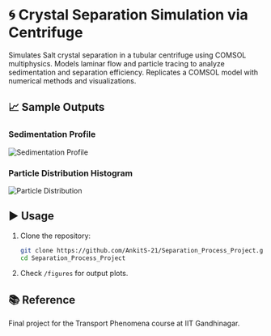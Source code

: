 
# 🌀 Crystal Separation Simulation via Centrifuge

Simulates Salt crystal separation in a tubular centrifuge using COMSOL multiphysics. Models laminar flow and particle tracing to analyze sedimentation and separation efficiency. Replicates a COMSOL model with numerical methods and visualizations.

## 📈 Sample Outputs

### Sedimentation Profile
![Sedimentation Profile](figures/sedimentation_profile.png)

### Particle Distribution Histogram
![Particle Distribution](figures/particle_distribution.png)

## ▶️ Usage

1. Clone the repository:
   ```bash
   git clone https://github.com/AnkitS-21/Separation_Process_Project.git
   cd Separation_Process_Project
   ```
   
2. Check `/figures` for output plots.

## 📚 Reference

Final project for the Transport Phenomena course at IIT Gandhinagar.

